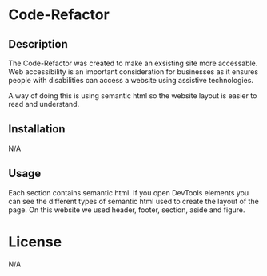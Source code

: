 # Code-Refactor

## Description

The Code-Refactor was created to make an exsisting site more accessable. Web accessibility is an important consideration for businesses as it ensures people with disabilities can access a website using assistive technologies.

A way of doing this is using semantic html so the website layout is easier to read and understand.

## Installation

N/A

## Usage

Each section contains semantic html. If you open DevTools elements you can see the different types of semantic html used to create the layout of the page. On this website we used header, footer, section, aside and figure.


# License

N/A